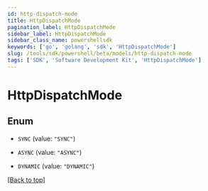 ```yaml
---
id: http-dispatch-mode
title: HttpDispatchMode
pagination_label: HttpDispatchMode
sidebar_label: HttpDispatchMode
sidebar_class_name: powershellsdk
keywords: ['go', 'golang', 'sdk', 'HttpDispatchMode'] 
slug: /tools/sdk/powershell/beta/models/http-dispatch-mode
tags: ['SDK', 'Software Development Kit', 'HttpDispatchMode']
---
```



# HttpDispatchMode

## Enum


* `SYNC` (value: `"SYNC"`)

* `ASYNC` (value: `"ASYNC"`)

* `DYNAMIC` (value: `"DYNAMIC"`)


[[Back to top]](#) 

